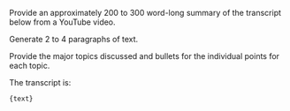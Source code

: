 Provide an approximately 200 to 300 word-long summary of the transcript below from a YouTube video.

Generate 2 to 4 paragraphs of text. 

Provide the major topics discussed and bullets for the individual points for each topic.

The transcript is:

```text
{text}
```
